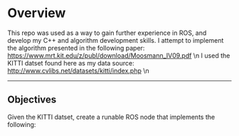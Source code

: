 # Overview

This repo was used as a way to gain further experience in ROS, and develop my C++ and algorithm development skills.
I attempt to implement the algorithm presented in the following paper: https://www.mrt.kit.edu/z/publ/download/Moosmann_IV09.pdf \n
I used the KITTI datset found here as my data source: http://www.cvlibs.net/datasets/kitti/index.php \n

----- 
Objectives
-----

Given the KITTI datset, create a runable ROS node that implements the following:

